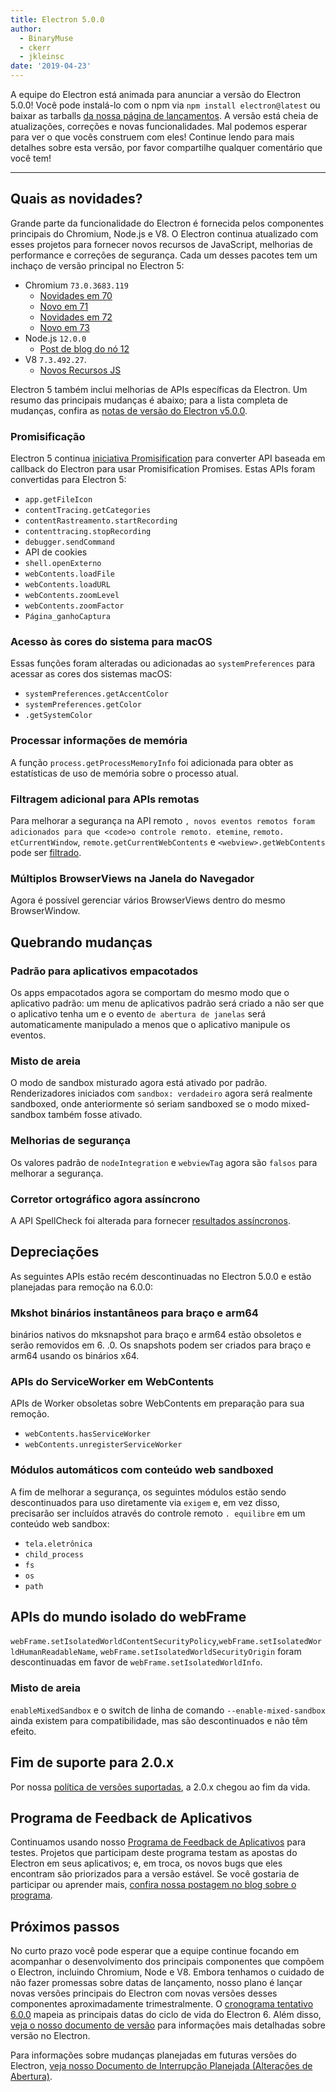 ```yaml
---
title: Electron 5.0.0
author:
  - BinaryMuse
  - ckerr
  - jkleinsc
date: '2019-04-23'
---
```


A equipe do Electron está animada para anunciar a versão do Electron 5.0.0! Você pode instalá-lo com o npm via `npm install electron@latest` ou baixar as tarballs [da nossa página de lançamentos](https://github.com/electron/electron/releases/tag/v5.0.0). A versão está cheia de atualizações, correções e novas funcionalidades. Mal podemos esperar para ver o que vocês construem com eles! Continue lendo para mais detalhes sobre esta versão, por favor compartilhe qualquer comentário que você tem!

---

## Quais as novidades?

Grande parte da funcionalidade do Electron é fornecida pelos componentes principais do Chromium, Node.js e V8. O Electron continua atualizado com esses projetos para fornecer novos recursos de JavaScript, melhorias de performance e correções de segurança. Cada um desses pacotes tem um inchaço de versão principal no Electron 5:

- Chromium `73.0.3683.119`
  - [Novidades em 70](https://developers.google.com/web/updates/2018/10/nic70)
  - [Novo em 71](https://developers.google.com/web/updates/2018/12/nic71)
  - [Novidades em 72](https://developers.google.com/web/updates/2019/01/nic72)
  - [Novo em 73](https://developers.google.com/web/updates/2019/03/nic73)
- Node.js `12.0.0`
  - [Post de blog do nó 12](https://nodejs.org/en/blog/release/v12.0.0/)
- V8 `7.3.492.27`.
  - [Novos Recursos JS](https://twitter.com/mathias/status/1120700101637353473)

Electron 5 também inclui melhorias de APIs específicas da Electron. Um resumo das principais mudanças é abaixo; para a lista completa de mudanças, confira as [notas de versão do Electron v5.0.0](https://github.com/electron/electron/releases/tag/v5.0.0).

### Promisificação

Electron 5 continua [iniciativa Promisification](https://github.com/electron/electron/blob/5-0-x/docs/api/promisification.md) para converter API baseada em callback do Electron para usar Promisification Promises. Estas APIs foram convertidas para Electron 5:
* `app.getFileIcon`
* `contentTracing.getCategories`
* `contentRastreamento.startRecording`
* `contenttracing.stopRecording`
* `debugger.sendCommand`
* API de cookies
* `shell.openExterno`
* `webContents.loadFile`
* `webContents.loadURL`
* `webContents.zoomLevel`
* `webContents.zoomFactor`
* `Página_ganhoCaptura`

### Acesso às cores do sistema para macOS

Essas funções foram alteradas ou adicionadas ao `systemPreferences` para acessar as cores dos sistemas macOS:
* `systemPreferences.getAccentColor`
* `systemPreferences.getColor`
* `.getSystemColor`

### Processar informações de memória

A função `process.getProcessMemoryInfo` foi adicionada para obter as estatísticas de uso de memória sobre o processo atual.

### Filtragem adicional para APIs remotas

Para melhorar a segurança na API</code> remoto `, novos eventos remotos foram adicionados para que <code>o controle remoto. etemine`, `remoto. etCurrentWindow`, `remote.getCurrentWebContents` e `<webview>.getWebContents` pode ser [filtrado](https://github.com/electron/electron/blob/master/docs/tutorial/security.md#13-disable-or-limit-creation-of-new-windows).

### Múltiplos BrowserViews na Janela do Navegador

Agora é possível gerenciar vários BrowserViews dentro do mesmo BrowserWindow.

## Quebrando mudanças

### Padrão para aplicativos empacotados

Os apps empacotados agora se comportam do mesmo modo que o aplicativo padrão: um menu de aplicativos padrão será criado a não ser que o aplicativo tenha um e o evento `de abertura de janelas` será automaticamente manipulado a menos que o aplicativo manipule os eventos.

### Misto de areia

O modo de sandbox misturado agora está ativado por padrão. Renderizadores iniciados com `sandbox: verdadeiro` agora será realmente sandboxed, onde anteriormente só seriam sandboxed se o modo mixed-sandbox também fosse ativado.

### Melhorias de segurança
Os valores padrão de `nodeIntegration` e `webviewTag` agora são `falsos` para melhorar a segurança.

### Corretor ortográfico agora assíncrono

A API SpellCheck foi alterada para fornecer [resultados assíncronos](https://github.com/electron/electron/blob/5-0-x/docs/api/web-frame.md#webframesetspellcheckproviderlanguage-provider).

## Depreciações

As seguintes APIs estão recém descontinuadas no Electron 5.0.0 e estão planejadas para remoção na 6.0.0:

### Mkshot binários instantâneos para braço e arm64
binários nativos do mksnapshot para braço e arm64 estão obsoletos e serão removidos em 6. .0. Os snapshots podem ser criados para braço e arm64 usando os binários x64.

### APIs do ServiceWorker em WebContents
APIs de Worker obsoletas sobre WebContents em preparação para sua remoção.
* `webContents.hasServiceWorker`
* `webContents.unregisterServiceWorker`

### Módulos automáticos com conteúdo web sandboxed
A fim de melhorar a segurança, os seguintes módulos estão sendo descontinuados para uso diretamente via `exigem` e, em vez disso, precisarão ser incluídos através do controle remoto `. equilibre` em um conteúdo web sandbox:
* `tela.eletrônica`
* `child_process`
* `fs`
* `os`
* `path`

## APIs do mundo isolado do webFrame
`webFrame.setIsolatedWorldContentSecurityPolicy`,`webFrame.setIsolatedWorldHumanReadableName`, `webFrame.setIsolatedWorldSecurityOrigin` foram descontinuadas em favor de `webFrame.setIsolatedWorldInfo`.

### Misto de areia
`enableMixedSandbox` e o switch de linha de comando `--enable-mixed-sandbox` ainda existem para compatibilidade, mas são descontinuados e não têm efeito.

## Fim de suporte para 2.0.x

Por nossa [política de versões suportadas](https://electronjs.org/docs/tutorial/support#supported-versions), a 2.0.x chegou ao fim da vida.

## Programa de Feedback de Aplicativos

Continuamos usando nosso [Programa de Feedback de Aplicativos](https://electronjs.org/blog/app-feedback-program) para testes. Projetos que participam deste programa testam as apostas do Electron em seus aplicativos; e, em troca, os novos bugs que eles encontram são priorizados para a versão estável. Se você gostaria de participar ou aprender mais, [confira nossa postagem no blog sobre o programa](https://electronjs.org/blog/app-feedback-program).

## Próximos passos

No curto prazo você pode esperar que a equipe continue focando em acompanhar o desenvolvimento dos principais componentes que compõem o Electron, incluindo Chromium, Node e V8. Embora tenhamos o cuidado de não fazer promessas sobre datas de lançamento, nosso plano é lançar novas versões principais do Electron com novas versões desses componentes aproximadamente trimestralmente. O [cronograma tentativo 6.0.0](https://electronjs.org/docs/tutorial/electron-timelines#600-release-schedule) mapeia as principais datas do ciclo de vida do Electron 6. Além disso, [veja o nosso documento de versão](https://electronjs.org/docs/tutorial/electron-versioning) para informações mais detalhadas sobre versão no Electron.

Para informações sobre mudanças planejadas em futuras versões do Electron, [veja nosso Documento de Interrupção Planejada (Alterações de Abertura)](https://github.com/electron/electron/blob/master/docs/api/breaking-changes.md).
